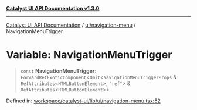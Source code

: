 [**Catalyst UI API Documentation v1.3.0**](../../../README.md)

---

[Catalyst UI API Documentation](../../../README.md) / [ui/navigation-menu](../README.md) / NavigationMenuTrigger

# Variable: NavigationMenuTrigger

> `const` **NavigationMenuTrigger**: `ForwardRefExoticComponent`\<`Omit`\<`NavigationMenuTriggerProps` & `RefAttributes`\<`HTMLButtonElement`\>, `"ref"`\> & `RefAttributes`\<`HTMLButtonElement`\>\>

Defined in: [workspace/catalyst-ui/lib/ui/navigation-menu.tsx:52](https://github.com/TheBranchDriftCatalyst/catalyst-ui/blob/main/lib/ui/navigation-menu.tsx#L52)
